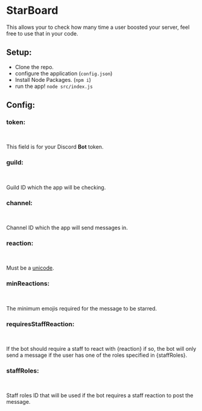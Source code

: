 # StarBoard

This allows your to check how many time a user boosted your server, feel free to use that in your code.

## Setup:
- Clone the repo.
- configure the application (`config.json`)
- Install Node Packages. (`npm i`)
- run the app! `node src/index.js`

## Config:

### token:
<br>

This field is for your Discord **Bot** token.

### guild:
<br>

Guild ID which the app will be checking.

### channel:
<br>

Channel ID which the app will send messages in.

### reaction:
<br>

Must be a [unicode](https://coolsymbol.com/emojis/emoji-for-copy-and-paste.html).

### minReactions:
<br>

The minimum emojis required for the message to be starred.

### requiresStaffReaction:
<br>

If the bot should require a staff to react with {reaction} if so, the bot will only send a message if the user has one of the roles specified in {staffRoles}.

### staffRoles:
<br>

Staff roles ID that will be used if the bot requires a staff reaction to post the message.
